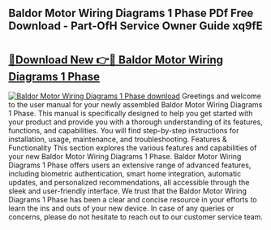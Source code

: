 ## Baldor Motor Wiring Diagrams 1 Phase PDf Free Download - Part-OfH Service Owner Guide xq9fE

# <h2><a href="http://dftsz4.blite.top/?on=Baldor+Motor+Wiring+Diagrams+1+Phase">🔗Download New 👉🔴 Baldor Motor Wiring Diagrams 1 Phase</a></h2>

[![Baldor Motor Wiring Diagrams 1 Phase download](https://i.imgur.com/lujVjoI.png)](http://dftsz4.blite.top/?on=Baldor+Motor+Wiring+Diagrams+1+Phase)
Greetings and welcome to the user manual for your newly assembled Baldor Motor Wiring Diagrams 1 Phase. This manual is specifically designed to help you get started with your product and provide you with a thorough understanding of its features, functions, and capabilities. You will find step-by-step instructions for installation, usage, maintenance, and troubleshooting. Features & Functionality This section explores the various features and capabilities of your new Baldor Motor Wiring Diagrams 1 Phase. Baldor Motor Wiring Diagrams 1 Phase offers users an extensive range of advanced features, including biometric authentication, smart home integration, automatic updates, and personalized recommendations, all accessible through the sleek and user-friendly interface. We trust that the Baldor Motor Wiring Diagrams 1 Phase has been a clear and concise resource in your efforts to learn the ins and outs of your new device. In case of any queries or concerns, please do not hesitate to reach out to our customer service team.
